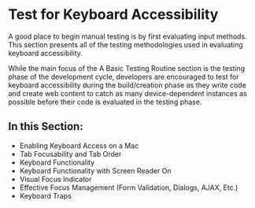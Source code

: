 # Test for Keyboard Accessibility

A good place to begin manual testing is by first evaluating input methods. This section presents all of the testing methodologies used in evaluating keyboard accessibility.

While the main focus of the A Basic Testing Routine section is the testing phase of the development cycle, developers are encouraged to test for keyboard accessibility during the build/creation phase as they write code and create web content to catch as many device-dependent instances as possible before their code is evaluated in the testing phase.

## In this Section:

- Enabling Keyboard Access on a Mac
- Tab Focusability and Tab Order
- Keyboard Functionality
- Keyboard Functionality with Screen Reader On
- Visual Focus Indicator
- Effective Focus Management (Form Validation, Dialogs, AJAX, Etc.)
- Keyboard Traps
